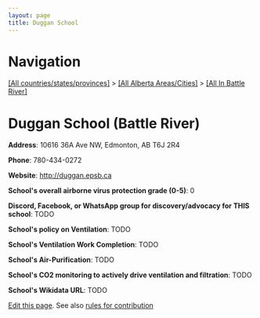 ```yaml
---
layout: page
title: Duggan School
---
```

# Navigation

[[All countries/states/provinces]](../../..) > [[All Alberta Areas/Cities]](../..) > [[All In Battle River]](..)

# Duggan School (Battle River)

**Address**: 10616 36A Ave NW, Edmonton, AB T6J 2R4

**Phone**: 780-434-0272

**Website**: <http://duggan.epsb.ca>

**School's overall airborne virus protection grade (0-5)**: 0

**Discord, Facebook, or WhatsApp group for discovery/advocacy for THIS school**: TODO

**School's policy on Ventilation**: TODO

**School's Ventilation Work Completion**: TODO

**School's Air-Purification**: TODO

**School's CO2 monitoring to actively drive ventilation and filtration**: TODO

**School's Wikidata URL**: TODO


[Edit this page](https://github.com/ventilate-schools/AB/edit/main/./Battle_River/Duggan_School.md). See also [rules for contribution](../../../contribution-rules/)